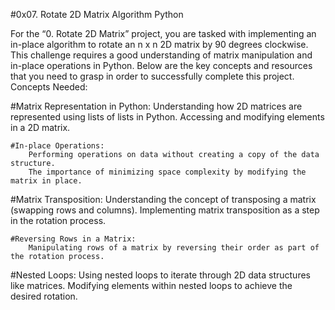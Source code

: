 #0x07. Rotate 2D Matrix
Algorithm
Python

For the “0. Rotate 2D Matrix” project, you are tasked with implementing an in-place algorithm to rotate an n x n 2D matrix by 90 degrees clockwise. This challenge requires a good understanding of matrix manipulation and in-place operations in Python. Below are the key concepts and resources that you need to grasp in order to successfully complete this project.
Concepts Needed:

   #Matrix Representation in Python:
        Understanding how 2D matrices are represented using lists of lists in Python.
        Accessing and modifying elements in a 2D matrix.

    #In-place Operations:
        Performing operations on data without creating a copy of the data structure.
        The importance of minimizing space complexity by modifying the matrix in place.

   #Matrix Transposition:
        Understanding the concept of transposing a matrix (swapping rows and columns).
        Implementing matrix transposition as a step in the rotation process.

    #Reversing Rows in a Matrix:
        Manipulating rows of a matrix by reversing their order as part of the rotation process.

   #Nested Loops:
        Using nested loops to iterate through 2D data structures like matrices.
        Modifying elements within nested loops to achieve the desired rotation.
